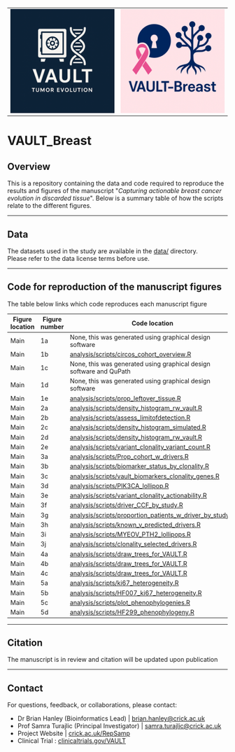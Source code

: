 <table>
  <tr>
    <td><img src="assets/Logo_VAULT.png" width="400"/></td>
    <td><img src="assets/VAULT_Breastlogo.png" width="400"/></td>
  </tr>
</table>

# VAULT_Breast
## Overview
This is a repository containing the data and code required to reproduce the results and figures of the manuscript "*Capturing actionable breast cancer evolution in discarded tissue*".
Below is a summary table of how the scripts relate to the different figures. 

---

## Data

The datasets used in the study are available in the 
[data/](data/) directory.  
Please refer to the data license terms before use.

---

## Code for reproduction of the manuscript figures
The table below links which code reproduces each manuscript figure

| Figure location   | Figure number  | Code location |
| ------------- | -------------- | --------------| 
| Main          | 1a              | None, this was generated using graphical design software|
| Main          | 1b              | [analysis/scripts/circos_cohort_overview.R](https://github.com/BrianHanley714/VAULT_Breast/tree/main/analysis/scripts/circos_cohort_overview.R)|
| Main          | 1c              | None, this was generated using graphical design software and QuPath|
| Main          | 1d              | None, this was generated using graphical design software|
| Main          | 1e              | [analysis/scripts/prop_leftover_tissue.R](https://github.com/BrianHanley714/VAULT_Breast/tree/main/analysis/scripts/prop_leftover_tissue.R)|
| Main          | 2a              | [analysis/scripts/density_histogram_rw_vault.R](https://github.com/BrianHanley714/VAULT_Breast/tree/main/analysis/scripts/density_histogram_rw_vault.R)|
| Main          | 2b              | [analysis/scripts/assess_limitofdetection.R](https://github.com/BrianHanley714/VAULT_Breast/tree/main/analysis/scripts/assess_limitofdetection.R)|
| Main          | 2c              | [analysis/scripts/density_histogram_simulated.R](https://github.com/BrianHanley714/VAULT_Breast/tree/main/analysis/scripts/density_histogram_simulated.R)|
| Main          | 2d              | [analysis/scripts/density_histogram_rw_vault.R](https://github.com/BrianHanley714/VAULT_Breast/tree/main/analysis/scripts/density_histogram_rw_vault.R)|
| Main          | 2e              | [analysis/scripts/variant_clonality_variant_count.R](https://github.com/BrianHanley714/VAULT_Breast/tree/main/analysis/scripts/variant_clonality_variant_count.R)|
| Main          | 3a              | [analysis/scripts/Prop_cohort_w_drivers.R](https://github.com/BrianHanley714/VAULT_Breast/tree/main/analysis/scripts/Prop_cohort_w_drivers.R)|
| Main          | 3b              | [analysis/scripts/biomarker_status_by_clonality.R](https://github.com/BrianHanley714/VAULT_Breast/tree/main/analysis/scripts/biomarker_status_by_clonality.R)|
| Main          | 3c              | [analysis/scripts/vault_biomarkers_clonality_genes.R](https://github.com/BrianHanley714/VAULT_Breast/tree/main/analysis/scripts/vault_biomarkers_clonality_genes.R)|
| Main          | 3d              | [analysis/scripts/PIK3CA_lollipop.R](https://github.com/BrianHanley714/VAULT_Breast/tree/main/analysis/scripts/PIK3CA_lollipop.R)|
| Main          | 3e              | [analysis/scripts/variant_clonality_actionability.R](https://github.com/BrianHanley714/VAULT_Breast/tree/main/analysis/scripts/umap.R)|
| Main          | 3f              | [analysis/scripts/driver_CCF_by_study.R](https://github.com/BrianHanley714/VAULT_Breast/tree/main/analysis/scripts/variant_clonality_actionability.R)|
| Main          | 3g              | [analysis/scripts/proportion_patients_w_driver_by_study.R](https://github.com/BrianHanley714/VAULT_Breast/tree/main/analysis/scripts/proportion_patients_w_driver_by_study.R)|
| Main          | 3h              | [analysis/scripts/known_v_predicted_drivers.R](https://github.com/BrianHanley714/VAULT_Breast/tree/main/analysis/scripts/known_v_predicted_drivers.R)|
| Main          | 3i              | [analysis/scripts/MYEOV_PTH2_lollipops.R](https://github.com/BrianHanley714/VAULT_Breast/tree/main/analysis/scripts/MYEOV_PTH2_lollipops.R)|
| Main          | 3j              | [analysis/scripts/clonality_selected_drivers.R](https://github.com/BrianHanley714/VAULT_Breast/tree/main/analysis/scripts/clonality_selected_drivers.R)|
| Main          | 4a              | [analysis/scripts/draw_trees_for_VAULT.R](https://github.com/BrianHanley714/VAULT_Breast/tree/main/analysis/scripts/draw_trees_for_VAULT.R)|
| Main          | 4b              | [analysis/scripts/draw_trees_for_VAULT.R](https://github.com/BrianHanley714/VAULT_Breast/tree/main/analysis/scripts/draw_trees_for_VAULT.R)|
| Main          | 4c              | [analysis/scripts/draw_trees_for_VAULT.R](https://github.com/BrianHanley714/VAULT_Breast/tree/main/analysis/scripts/draw_trees_for_VAULT.R)|
| Main          | 5a              | [analysis/scripts/ki67_heterogeneity.R](https://github.com/BrianHanley714/VAULT_Breast/tree/main/analysis/scripts/ki67_heterogeneity.R)|
| Main          | 5b              | [analysis/scripts/HF007_ki67_heterogeneity.R](https://github.com/BrianHanley714/VAULT_Breast/tree/main/analysis/scripts/HF007_ki67_heterogeneity.R)|
| Main          | 5c              | [analysis/scripts/plot_phenophylogenies.R](https://github.com/BrianHanley714/VAULT_Breast/tree/main/analysis/scripts/plot_phenophylogenies.R)|
| Main          | 5d              | [analysis/scripts/HF299_phenophylogeny.R](https://github.com/BrianHanley714/VAULT_Breast/tree/main/analysis/scripts/HF299_phenophylogeny.R)|

---

## Citation
The manuscript is in review and citation will be updated upon publication

---
## Contact

For questions, feedback, or collaborations, please contact:

- Dr Brian Hanley (Bioinformatics Lead) | [brian.hanley@crick.ac.uk](mailto:brian.hanley@crick.ac.uk)
- Prof Samra Turajlic (Principal Investigator) | [samra.turajlic@crick.ac.uk](mailto:samra.turajlic@crick.ac.uk)
- Project Website | [crick.ac.uk/RepSamp](https://www.crick.ac.uk/research/labs/samra-turajlic/areas-of-interest/representative-sampling)
- Clinical Trial : [clinicaltrials.gov/VAULT](https://clinicaltrials.gov/study/NCT03832062?term=NCT03832062&rank=1)






